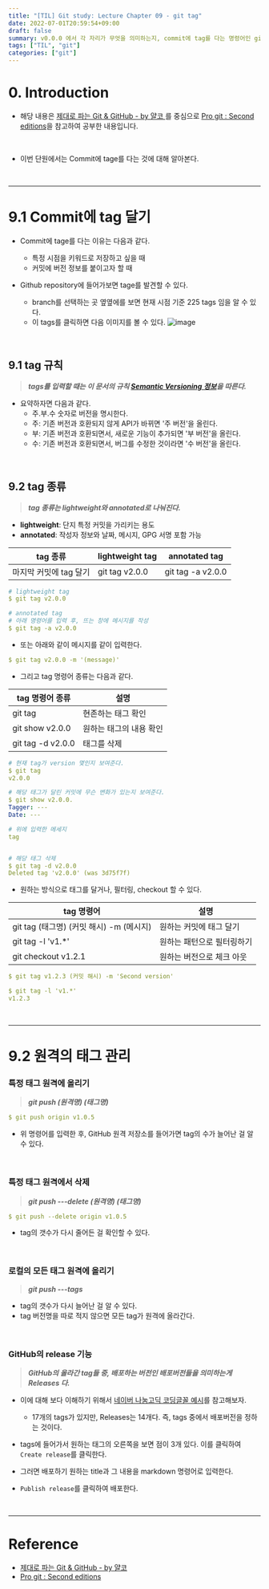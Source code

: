 ```yaml
---
title: "[TIL] Git study: Lecture Chapter 09 - git tag"
date: 2022-07-01T20:59:54+09:00
draft: false
summary: v0.0.0 에서 각 자리가 무엇을 의미하는지, commit에 tag를 다는 명령어인 git tag, 그리고 여러 버전들 중 일부를 release하는 것을 배운다.
tags: ["TIL", "git"]
categories: ["git"]
---
```


# 0. Introduction

- 해당 내용은 [제대로 파는 Git & GitHub - by 얄코 ](https://www.inflearn.com/course/%EC%A0%9C%EB%8C%80%EB%A1%9C-%ED%8C%8C%EB%8A%94-%EA%B9%83/dashboard)를 중심으로 [Pro git : Second editions](https://book.naver.com/bookdb/book_detail.nhn?bid=7187291)을 참고하여 공부한 내용입니다.

<br>

- 이번 단원에서는 Commit에 tage를 다는 것에 대해 알아본다.

<br>

---

# 9.1 Commit에 tag 달기

- Commit에 tage를 다는 이유는 다음과 같다.

  - 특정 시점을 키워드로 저장하고 싶을 때
  - 커밋에 버전 정보를 붙이고자 할 때

- Github repository에 들어가보면 tage를 발견할 수 있다.

  - branch를 선택하는 곳 옆옆에를 보면 현재 시점 기준 225 tags 임을 알 수 있다.
  - 이 tags를 클릭하면 다음 이미지를 볼 수 있다.
    ![image](https://user-images.githubusercontent.com/78094972/176830351-7c1ff36c-5f24-4698-952b-ec2f125b5739.PNG)

<br>

## 9.1 tag 규칙

> **_tags를 입력할 때는 이 문서의 규칙 [Semantic Versioning 정보](https://semver.org/lang/ko/)을 따른다._**

- 요약하자면 다음과 같다.
  - 주.부.수 숫자로 버전을 명시한다.
  - 주: 기존 버전과 호환되지 않게 API가 바뀌면 '주 버전'을 올린다.
  - 부: 기존 버전과 호환되면서, 새로운 기능이 추가되면 '부 버전'을 올린다.
  - 수: 기존 버전과 호환되면서, 버그를 수정한 것이라면 '수 버전'을 올린다.

<br>

## 9.2 tag 종류

> **_tag 종류는 lightweight와 annotated로 나눠진다._**

- **lightweight**: 단지 특정 커밋을 가리키는 용도
- **annotated**: 작성자 정보와 날짜, 메시지, GPG 서명 포함 가능

| tag 종류               | lightweight tag | annotated tag     |
| ---------------------- | --------------- | ----------------- |
| 마지막 커밋에 tag 달기 | git tag v2.0.0  | git tag -a v2.0.0 |

```yml
# lightweight tag
$ git tag v2.0.0

# annotated tag
# 아래 명령어를 입력 후, 뜨는 창에 메시지를 작성
$ git tag -a v2.0.0
```

- 또는 아래와 같이 메시지를 같이 입력한다.

```yml
$ git tag v2.0.0 -m '(message)'
```

- 그리고 tag 명령어 종류는 다음과 같다.

| tag 명령어 종류   | 설명                    |
| ----------------- | ----------------------- |
| git tag           | 현존하는 태그 확인      |
| git show v2.0.0   | 원하는 태그의 내용 확인 |
| git tag -d v2.0.0 | 태그를 삭제             |

```yml
# 현재 tag가 version 몇인지 보여준다.
$ git tag
v2.0.0

# 해당 태그가 달린 커밋에 무슨 변화가 있는지 보여준다.
$ git show v2.0.0.
Tagger: ---
Date: ---

# 위에 입력한 메세지
tag


# 해당 태그 삭제
$ git tag -d v2.0.0
Deleted tag 'v2.0.0' (was 3d75f7f)
```

- 원하는 방식으로 태그를 달거나, 필터링, checkout 할 수 있다.

| tag 명령어                               | 설명                       |
| ---------------------------------------- | -------------------------- |
| git tag (태그명) (커밋 해시) -m (메시지) | 원하는 커밋에 태그 달기    |
| git tag -l 'v1.\*'                       | 원하는 패턴으로 필터링하기 |
| git checkout v1.2.1                      | 원하는 버전으로 체크 아웃  |

```yml
$ git tag v1.2.3 (커밋 해시) -m 'Second version'

$ git tag -l 'v1.*'
v1.2.3
```

<br>

---

# 9.2 원격의 태그 관리

### 특정 태그 원격에 올리기

> **_git push (원격명) (태그명)_**

```yml
$ git push origin v1.0.5
```

- 위 명령어를 입력한 후, GitHub 원격 저장소를 들어가면 tag의 수가 늘어난 걸 알 수 있다.

<br>

### 특정 태그 원격에서 삭제

> **_git push ---delete (원격명) (태그명)_**

```yml
$ git push --delete origin v1.0.5
```

- tag의 갯수가 다시 줄어든 걸 확인할 수 있다.

<br>

### 로컬의 모든 태그 원격에 올리기

> **_git push ---tags_**

- tag의 갯수가 다시 늘어난 걸 알 수 있다.   
- tag 버전명을 따로 적지 않으면 모든 tag가 원격에 올라간다.

<br>

### GitHub의 release 기능

> **_GitHub의 올라간 tag들 중, 배포하는 버전인 배포버전들을 의미하는게 Releases 다._**

- 이에 대해 보다 이해하기 위해서 [네이버 나눔고딕 코딩글꼴 예시](https://github.com/naver/nanumfont)를 참고해보자.

  - 17개의 tags가 있지만, Releases는 14개다. 즉, tags 중에서 배포버전을 정하는 것이다.

- tags에 들어가서 원하는 태그의 오른쪽을 보면 점이 3개 있다. 이를 클릭하여 `Create release`를 클릭한다.

- 그러면 배포하기 원하는 title과 그 내용을 markdown 명령어로 입력한다.

- `Publish release`를 클릭하여 배포한다.

<br>

---

# Reference

- [제대로 파는 Git & GitHub - by 얄코](https://www.inflearn.com/course/%EC%A0%9C%EB%8C%80%EB%A1%9C-%ED%8C%8C%EB%8A%94-%EA%B9%83/dashboard)
- [Pro git : Second editions](https://book.naver.com/bookdb/book_detail.nhn?bid=7187291)
